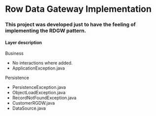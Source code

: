 # Row Data Gateway Implementation

### This project was developed just to have the feeling of implementing the RDGW pattern.

#### Layer description

Business
 - No interactions where added.
 - ApplicationException.java

Persistence
 - PersistenceException.java
 - ObjectLoadException.java
 - RecordNotFoundException.java
 - CustomerRGDW.java
 - DataSource.java
